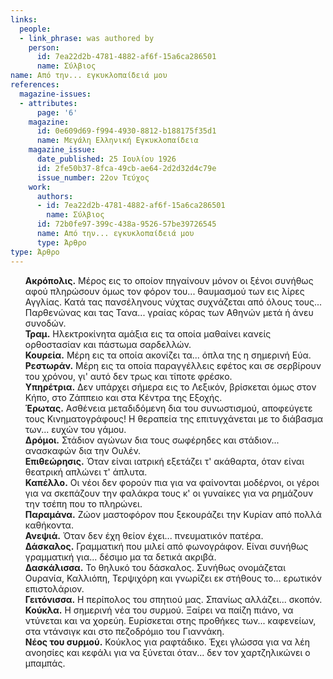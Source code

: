 ```yaml
---
links:
  people:
  - link_phrase: was authored by
    person:
      id: 7ea22d2b-4781-4882-af6f-15a6ca286501
      name: Σύλβιος
name: Από την... εγκυκλοπαίδειά μου
references:
  magazine-issues:
  - attributes:
      page: '6'
    magazine:
      id: 0e609d69-f994-4930-8812-b188175f35d1
      name: Μεγάλη Ελληνική Εγκυκλοπαίδεια
    magazine_issue:
      date_published: 25 Ιουλίου 1926
      id: 2fe50b37-8fca-49cb-ae64-2d2d32d4c79e
      issue_number: 22ον Τεύχος
    work:
      authors:
      - id: 7ea22d2b-4781-4882-af6f-15a6ca286501
        name: Σύλβιος
      id: 72b0fe97-399c-438a-9526-57be39726545
      name: Από την... εγκυκλοπαίδειά μου
      type: Άρθρο
type: Άρθρο
---
```


<ol style="list-style-type: none">
  <li>
    <b>Ακρόπολις.</b> Μέρος εις το οποίον πηγαίνουν μόνον οι ξένοι συνήθως αφού πληρώσουν όμως τον φόρον του...
    θαυμασμού των εις λίρες Αγγλίας. Κατά τας πανσέληνους νύχτας συχνάζεται από όλους τους... Παρθενώνας και τας Τανα...
    γραίας κόρας των Αθηνών μετά ή άνευ συνοδών.
  </li>
  <li>
    <b>Τραμ.</b> Ηλεκτροκίνητα αμάξια εις τα οποία μαθαίνει κανείς ορθοστασίαν και πάστωμα σαρδελλών.
  </li>
  <li>
    <b>Κουρεία.</b> Μέρη εις τα οποία ακονίζει τα... όπλα της η σημερινή Εύα.
  </li>
  <li>
    <b>Ρεστωράν.</b> Μέρη εις τα οποία παραγγέλλεις εφέτος και σε σερβίρουν του χρόνου, γι' αυτό δεν τρως και τίποτε
    φρέσκο.
  </li>
  <li>
    <b>Υπηρέτρια.</b> Δεν υπάρχει σήμερα εις το Λεξικόν, βρίσκεται όμως στον Κήπο, στο Ζάππειο και στα Κέντρα της
    Εξοχής.
  </li>
  <li>
    <b>Έρωτας.</b> Ασθένεια μεταδιδόμενη δια του συνωστισμού, αποφεύγετε τους Κινηματογράφους! Η θεραπεία της
    επιτυγχάνεται με το διάβασμα των... ευχών του γάμου.
  </li>
  <li>
    <b>Δρόμοι.</b> Στάδιον αγώνων δια τους σωφέρηδες και στάδιον... ανασκαφών δια την Ουλέν.
  </li>
  <li>
    <b>Επιθεώρησις.</b> Όταν είναι ιατρική εξετάζει τ' ακάθαρτα, όταν είναι θεατρική απλώνει τ' άπλυτα.
  </li>
  <li>
    <b>Καπέλλο.</b> Οι νέοι δεν φορούν πια για να φαίνονται μοδέρνοι, οι γέροι για να σκεπάζουν την φαλάκρα τους κ' οι
    γυναίκες για να ρημάζουν την τσέπη που το πληρώνει.
  </li>
  <li>
    <b>Παραμάνα.</b> Ζώον μαστοφόρον που ξεκουράζει την Κυρίαν από πολλά καθήκοντα.
  </li>
  <li>
    <b>Ανεψιά.</b> Όταν δεν έχη θείον έχει... πνευματικόν πατέρα.
  </li>
  <li>
    <b>Δάσκαλος.</b> Γραμματική που μιλεί από φωνογράφον. Είναι συνήθως γραμματική για... δέσιμο μα τα δετικά ακριβά.
  </li>
  <li>
    <b>Δασκάλισσα.</b> Το θηλυκό του δάσκαλος. Συνήθως ονομάζεται Ουρανία, Καλλιόπη, Τερψιχόρη και γνωρίζει εκ στήθους
    το... ερωτικόν επιστολάριον.
  </li>
  <li>
    <b>Γειτόνισσα.</b> Η περίπολος του σπητιού μας. Σπανίως αλλάζει... σκοπόν.
  </li>
  <li>
    <b>Κούκλα.</b> Η σημερινή νέα του συρμού. Ξαίρει να παίζη πιάνο, να ντύνεται και να χορεύη. Ευρίσκεται στης προθήκες
    των... καφενείων, στα ντάνσιγκ και στο πεζοδρόμιο του Γιαννάκη.
  </li>
  <li>
    <b>Νέος του συρμού.</b> Κούκλος για ραφτάδικο. Έχει γλώσσα για να λέη ανοησίες και κεφάλι για να ξύνεται όταν... δεν
    τον χαρτζηλικώνει ο μπαμπάς.
  </li>
</ol>

